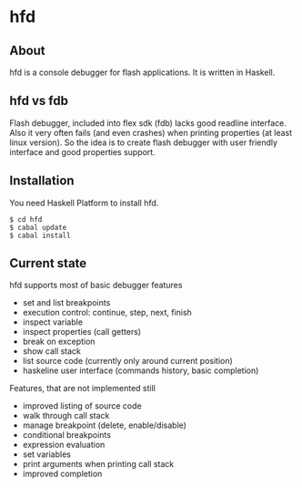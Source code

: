 # hfd

## About

hfd is a console debugger for flash applications.
It is written in Haskell.

## hfd vs fdb

Flash debugger, included into flex sdk (fdb) lacks good readline interface.
Also it very often fails (and even crashes) when printing properties (at least linux version).
So the idea is to create flash debugger with user friendly interface and good properties support.

## Installation

You need Haskell Platform to install hfd.

    $ cd hfd
    $ cabal update
    $ cabal install

## Current state

hfd supports most of basic debugger features

* set and list breakpoints
* execution control: continue, step, next, finish
* inspect variable
* inspect properties (call getters)
* break on exception
* show call stack
* list source code (currently only around current position)
* haskeline user interface (commands history, basic completion)

Features, that are not implemented still

* improved listing of source code
* walk through call stack
* manage breakpoint (delete, enable/disable)
* conditional breakpoints
* expression evaluation
* set variables
* print arguments when printing call stack
* improved completion

